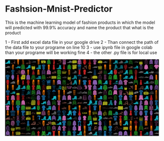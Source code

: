 # Fashsion-Mnist-Predictor
This is the machine learning model of fashion products in which the model will predicted with 99.9% accuracy and name the product that what is the product 

1 - First add excel data file in your google drive 
2 - Than connect the path of the data file to your programe on line 10 
3 - use ipynb file in google colab than your programe will be working fine 
4 - the other .py file is for local use

![3233](https://github.com/shahzoor123/Fashsion-Mnist-Predictor/blob/main/99783ef5e2d8670f89eaf1b8f3ae703e04d8ead78572ac1b12590d3d3c0eb8585d3f30bf406150b337545019aa22deb3070f323d0b987e95eca7c6a8a5de2d88.png)
